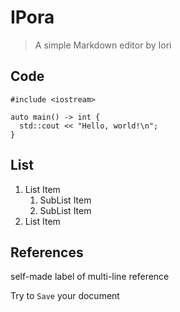 # IPora

> A simple Markdown editor by Iori

## Code

```
#include <iostream>

auto main() -> int {
  std::cout << "Hello, world!\n";
}
```

## List

1. List Item
   1. SubList Item
   2. SubList Item
2. List Item

## References

>>>
self-made label of multi-line reference
>>>

Try to `Save` your document